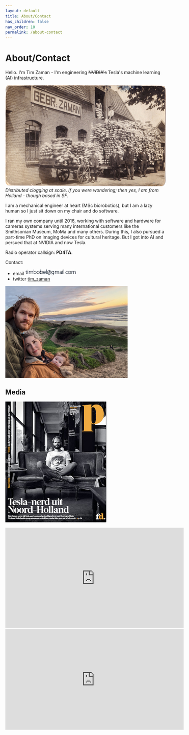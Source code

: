 ```yaml
---
layout: default
title: About/Contact
has_children: false
nav_order: 10
permalink: /about-contact
---
```


# About/Contact

Hello. I'm Tim Zaman - I'm engineering ~~NVIDIA's~~ Tesla's machine learning (AI) infrastructure.


<img src="docs/about/about_zaman-klompen-ansicht-2.jpg" alt="ansicht klompen" width="512"/><br />
_Distributed clogging at scale. If you were wondering; then yes, I am from Holland - though based in SF._

I am a mechanical engineer at heart (MSc biorobotics), but I am a lazy human so I just sit down on my chair and do software.

I ran my own company until 2016, working with software and hardware for cameras systems serving many international customers like the Smithsonian Museum, MoMa and many others. During this, I also pursued a part-time PhD on imaging devices for cultural heritage. But I got into AI and persued that at NVIDIA and now Tesla.

Radio operator callsign: **PD4TA**.

Contact:

* email ![Image](docs/about/about_email.jpg)
* twitter [tim_zaman](https://twitter.com/tim_zaman)

<img src="docs/about/about_tzbeach.jpg" alt="Tim" width="384"/>


## Media

<a href="https://fd.nl/samenleving/1440961/tesla-nerd-tim-zaman-bij-tesla-zitten-veel-knappere-koppen-dan-ik-qzf2cagbxMWR"><img src="docs/about/about-fd2022.jpg" alt="Tim in fd 2022"></a>

<iframe width="560" height="315" src="https://www.youtube.com/embed/kShT_Z3GJSU" frameborder="0" allow="accelerometer; autoplay; encrypted-media; gyroscope; picture-in-picture" allowfullscreen></iframe>

<iframe width="560" height="315" src="https://www.youtube.com/embed/er5N1Zv3oac" frameborder="0" allow="accelerometer; autoplay; encrypted-media; gyroscope; picture-in-picture" allowfullscreen></iframe>